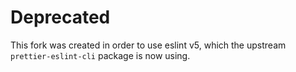 # Deprecated

This fork was created in order to use eslint v5, which the upstream `prettier-eslint-cli` package is now using.
